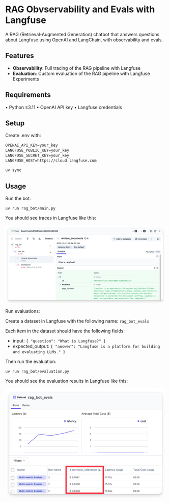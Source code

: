 
# RAG Obvservability and Evals with Langfuse

A RAG (Retrieval-Augmented Generation) chatbot that answers questions about Langfuse using OpenAI and LangChain, with observability and evals.

## Features

- **Observability**: Full tracing of the RAG pipeline with Langfuse
- **Evaluation**: Custom evaluation of the RAG pipeline with Langfuse Experiments

## Requirements

• Python ≥3.11
• OpenAI API key
• Langfuse credentials

## Setup

Create .env with:

```
OPENAI_API_KEY=your_key
LANGFUSE_PUBLIC_KEY=your_key
LANGFUSE_SECRET_KEY=your_key
LANGFUSE_HOST=https://cloud.langfuse.com
```

```bash
uv sync
```

## Usage

Run the bot:

```
uv run rag_bot/main.py
```

You should see traces in Langfuse like this:

![Langfuse Traces](./assets/rag-traces.png)

Run evaluations:

Create a dataset in Langfuse with the following name: `rag_bot_evals`

Each item in the dataset should have the following fields:
- input: `{ "question": "What is Langfuse?" }`
- expected_output: `{ "answer": "Langfuse is a platform for building and evaluating LLMs." }`

Then run the evaluation:

```
uv run rag_bot/evaluation.py
```

You should see the evaluation results in Langfuse like this:

![Langfuse Evaluation](./assets/rag-evaluation.png)
